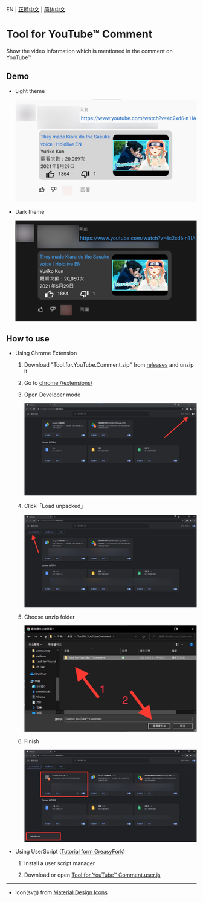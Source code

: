 EN | [正體中文](./README_TW.md) | [简体中文](./README_CN.md)

# Tool for YouTube™ Comment

Show the video information which is mentioned in the comment on YouTube™

## Demo

* Light theme

    ![Light theme](./src/demo/light.jpg)

* Dark theme

    ![Dark theme](./src/demo/dark.jpg)

## How to use

* Using Chrome Extension

    1. Download "Tool.for.YouTube.Comment.zip" from [releases](https://github.com/kevin823lin/Tool-for-YouTube-Comment/releases) and unzip it

    1. Go to [chrome://extensions/](chrome://extensions/)

    1. Open Developer mode

        ![Open Developer mode](./src/tutorial/1.jpg)

    1. Click「Load unpacked」

        ![Click「Load unpacked」](./src/tutorial/2.jpg)

    1. Choose unzip folder

        ![Choose unzip folder](./src/tutorial/3.jpg)

    1. Finish

        ![Finish](./src/tutorial/4.jpg)

* Using UserScript ([Tutorial form GreasyFork](https://greasyfork.org/en))

    1. Install a user script manager

    1. Download or open [Tool for YouTube™ Comment.user.js](https://github.com/kevin823lin/Tool-for-YouTube-Comment/raw/main/Tool%20for%20YouTube%E2%84%A2%20Comment.user.js)

---

* Icon(svg) from [Material Design Icons](https://materialdesignicons.com/)
